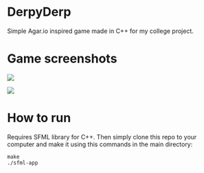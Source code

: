 # DerpyDerp
Simple Agar.io inspired game made in C++ for my college project.

# Game screenshots

![](https://cdn.discordapp.com/attachments/628850852697866260/727086340700635166/Zrzut_ekranu_z_2020-06-09_13-30-45.png)

![](https://cdn.discordapp.com/attachments/628850852697866260/727086338888695839/Zrzut_ekranu_z_2020-06-09_13-30-58.png)

# How to run
Requires SFML library for C++.
Then simply clone this repo to your computer and make it using this commands in the main directory:

```
make
./sfml-app
```
